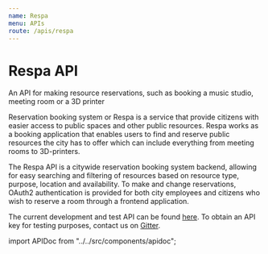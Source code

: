 ```yaml
---
name: Respa
menu: APIs
route: /apis/respa
---
```



# Respa API

An API for making resource reservations, such as booking a music studio, meeting room or a 3D printer

Reservation booking system or Respa is a service that provide citizens with easier access to public spaces and other public resources. Respa works as a booking application that enables users to find and reserve public resources the city has to offer which can include everything from meeting rooms to 3D-printers.

The Respa API is a citywide reservation booking system backend, allowing for easy searching and filtering of resources based on resource type, purpose, location and availability. To make and change reservations, OAuth2 authentication is provided for both city employees and citizens who wish to reserve a room through a frontend application.

The current development and test API can be found [here](https://respa.koe.hel.ninja). To obtain an API key for testing purposes, contact us on [Gitter](https://gitter.im/City-of-Helsinki/heldev).

import APIDoc from "../../src/components/apidoc";

<APIDoc doc="https://raw.githubusercontent.com/City-of-Helsinki/respa/master/openapi.yaml" />
